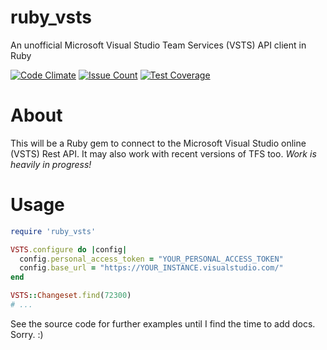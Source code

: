 # ruby_vsts
An unofficial Microsoft Visual Studio Team Services (VSTS) API client in Ruby

[![Code Climate](https://codeclimate.com/github/prodexity/ruby_vsts.png)](https://codeclimate.com/github/prodexity/ruby_vsts)
[![Issue Count](https://codeclimate.com/github/prodexity/ruby_vsts/badges/issue_count.svg)](https://codeclimate.com/github/prodexity/ruby_vsts)
[![Test Coverage](https://codeclimate.com/github/prodexity/ruby_vsts/badges/coverage.svg)](https://codeclimate.com/github/prodexity/ruby_vsts/coverage)

# About
This will be a Ruby gem to connect to the Microsoft Visual Studio online (VSTS) Rest API.
It may also work with recent versions of TFS too. *Work is heavily in progress!*

# Usage
```ruby
require 'ruby_vsts'

VSTS.configure do |config|
  config.personal_access_token = "YOUR_PERSONAL_ACCESS_TOKEN"
  config.base_url = "https://YOUR_INSTANCE.visualstudio.com/"
end

VSTS::Changeset.find(72300)
# ...
```

See the source code for further examples until I find the time to add docs. Sorry. :)

